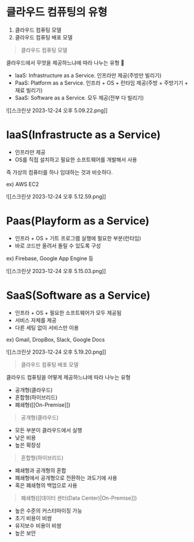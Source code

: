 # 클라우드 컴퓨팅의 유형

1. 클라우드 컴퓨팅 모델
2. 클라우드 컴퓨팅 배포 모델

> 클라우드 컴퓨팅 모델

클라우드에서 무엇을 제공하느냐에 따라 나누는 유형

- IaaS: Infrastructure as a Service. 인프라만 제공(주방만 빌리기)
- PaaS: Platform as a Service. 인프라 + OS + 런타임 제공(주방 + 주방기기 + 재료 빌리기)
- SaaS: Software as a Service. 모두 제공(전부 다 빌리기)

![[스크린샷 2023-12-24 오후 5.09.22.png]]

# IaaS(Infrastructe as a Service)

- 인프라만 제공
- OS를 직접 설치하고 필요한 소프트웨어를 개발해서 사용

즉 가상의 컴퓨터를 하나 임대하는 것과 비슷하다.

ex) AWS EC2

![[스크린샷 2023-12-24 오후 5.12.59.png]]

# Paas(Playform as a Service)

- 인프라 + OS + 기트 프로그램 실행에 필요한 부분(런타임)
- 바로 코드만 올려서 돌릴 수 있도록 구성

ex) Firebase, Google App Engine 등

![[스크린샷 2023-12-24 오후 5.15.03.png]]

# SaaS(Software as a Service)

- 인프라 + OS + 필요한 소프트웨어가 모두 제공됨
- 서비스 자체를 제공
- 다른 세팅 없이 서비스만 이용

ex) Gmail, DropBox, Slack, Google Docs

![[스크린샷 2023-12-24 오후 5.19.20.png]]

> 클라우드 컴퓨팅 배포 모델

클라우드 컴퓨팅을 어떻게 제공하느냐에 따라 나누는 유형

- 공개형(클라우드)
- 혼합형(하이브리드)
- 폐쇄형([[On-Premise]])

> 공개형(클라우드)

- 모든 부분이 클라우드에서 실행
- 낮은 비용
- 높은 확장성

> 혼합형(하이브리드)

- 폐쇄형과 공개형의 혼합
- 폐쇄형에서 공개형으로 전환하는 과도기에 사용
- 혹은 폐쇄형의 백업으로 사용

> 폐쇄형([[데이터 센터(Data Center)|On-Premise]])

- 높은 수준의 커스터마이징 가능
- 초기 비용이 비쌈
- 유지보수 비용이 비쌈
- 높은 보안